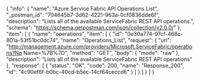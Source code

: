 {
  "info": {
    "name": "Azure Service Fabric API Operations List",
    "_postman_id": "704645b7-3d62-4221-963a-0cf0836dde6f",
    "description": "Lists all of the available ServiceFabric REST API operations.",
    "schema": "https://schema.getpostman.com/json/collection/v2.0.0/"
  },
  "item": [
    {
      "name": "operations",
      "item": [
        {
          "id": "0e30a774-97cf-468c-801a-53f51bc0dc74",
          "name": "Operations_List",
          "request": {
            "url": "http://management.azure.com/providers/Microsoft.ServiceFabric/operations?No Name=%7B%7D",
            "method": "GET",
            "body": {
              "mode": "raw"
            },
            "description": "Lists all of the available ServiceFabric REST API operations"
          },
          "response": [
            {
              "status": "OK",
              "code": 200,
              "name": "Response_200",
              "id": "4c90ef6f-b0bc-40cd-b5ec-14cf64ceccd6"
            }
          ]
        }
      ]
    }
  ]
}